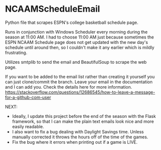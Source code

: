 # NCAAMScheduleEmail
Python file that scrapes ESPN's college basketball schedule page. 

Runs in conjunction with Windows Scheduler every morning during the season at 11:00 AM.
I had to choose 11:00 AM just because sometimes the ESPN NCAAM Schedule page does not get updated with the new day's schedule until around then, so I couldn't make it any earlier which is mildly frustrating. 

Utilizes smtplib to send the email and BeautifulSoup to scrape the web page. 

If you want to be added to the email list rather than creating it yourself you can just clone/commit the branch. Leave your email in the documentation and I can add you. Check the details here for more information. https://stackoverflow.com/questions/12686545/how-to-leave-a-message-for-a-github-com-user

NEXT: 
 - Ideally, I update this project before the end of the season with the Flask framework, so that I can make the plain text emails look nice and more easily readable. 
 - I also want to fix a bug dealing with Daylight Savings time. Unless manually corrected it throws the hours off of the time of the games.
 - Fix the bug where it errors when printing out if a game is LIVE. 
